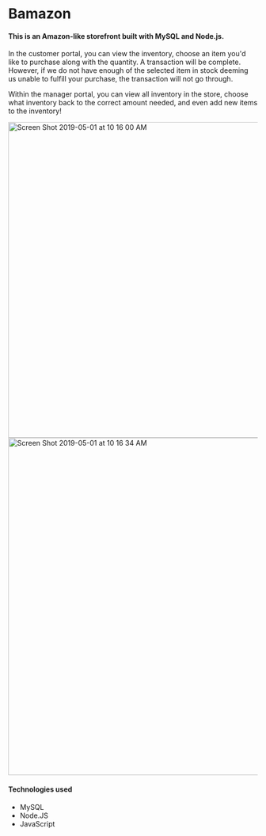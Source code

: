 # Bamazon

#### This is an Amazon-like storefront built with MySQL and Node.js.

  In the customer portal, you can view the inventory, choose an item you'd like to purchase
along with the quantity. A transaction will be complete. However, if we do not have enough 
of the selected item in stock deeming us unable to fulfill your purchase, the transaction 
will not go through.

  Within the manager portal, you can view all inventory in the store, choose what inventory back to the correct amount
needed, and even add new items to the inventory! 

<img width="638" alt="Screen Shot 2019-05-01 at 10 16 00 AM" src="https://user-images.githubusercontent.com/48463632/57021494-6743bf80-6bfa-11e9-9556-01419029cc8c.png">

<img width="682" alt="Screen Shot 2019-05-01 at 10 16 34 AM" src="https://user-images.githubusercontent.com/48463632/57021547-8c383280-6bfa-11e9-8c83-27dd09365706.png">


#### Technologies used

* MySQL
* Node.JS
* JavaScript
